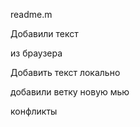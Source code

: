 readme.m

Добавили текст

из браузера 

Добавить текст локально


добавили ветку новую мью


конфликты
